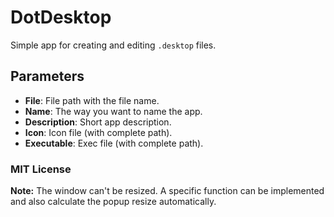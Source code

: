 # DotDesktop

Simple app for creating and editing ```.desktop``` files.

## Parameters

 - **File**: 		File path with the file name.
 - **Name**: 		The way you want to name the app.
 - **Description**: Short app description.
 - **Icon**: 		Icon file (with complete path).
 - **Executable**: 	Exec file (with complete path).

### MIT License
 
**Note:** The window can't be resized. A specific function can be implemented 
and also calculate the popup resize automatically.